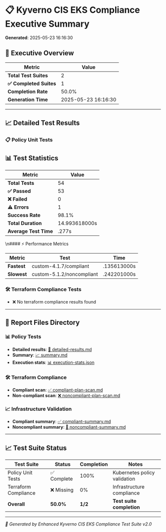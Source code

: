 # 📋 Kyverno CIS EKS Compliance Executive Summary

**Generated**: 2025-05-23 16:16:30

## 🎯 Executive Overview

| Metric | Value |
|--------|-------|
| **Total Test Suites** | 2 |
| **✅ Completed Suites** | 1 |
| **Completion Rate** | 50.0% |
| **Generation Time** | 2025-05-23 16:16:30 |

---

## 📈 Detailed Test Results

### 📋 Policy Unit Tests

## 📊 Test Statistics

| Metric | Value |
|--------|-------|
| **Total Tests** | 54 |
| **✅ Passed** | 53 |
| **❌ Failed** | 0 |
| **⚠️ Errors** | 1 |
| **Success Rate** | 98.1% |
| **Total Duration** | 14.993618000s |
| **Average Test Time** | .277s |
\n#### ⚡ Performance Metrics

| Metric | Test | Time |
|--------|------|------|
| **Fastest** | custom-4.1.7/compliant | .135613000s |
| **Slowest** | custom-5.1.2/noncompliant | .242201000s |

### 🛠️ Terraform Compliance Tests
- ❌ No terraform compliance results found

---

## 📁 Report Files Directory

### 📊 Policy Tests
- **Detailed results**: [🗾 detailed-results.md](policy-tests/detailed-results.md)
- **Summary**: [📈 summary.md](policy-tests/summary.md)
- **Execution stats**: [📊 execution-stats.json](policy-tests/execution-stats.json)

### 🛠️ Terraform Compliance
- **Compliant scan**: [✅ compliant-plan-scan.md](terraform-compliance/compliant-plan-scan.md)
- **Non-compliant scan**: [❌ noncompliant-plan-scan.md](terraform-compliance/noncompliant-plan-scan.md)

### 📈 Infrastructure Validation
- **Compliant summary**: [✅ compliant-summary.md](compliance/compliant-summary.md)
- **Noncompliant summary**: [🔴 noncompliant-summary.md](compliance/noncompliant-summary.md)

---

## 📈 Test Suite Status

| Test Suite | Status | Completion | Notes |
|------------|--------|------------|-------|
| Policy Unit Tests | ✅ Complete | 100% | Kubernetes policy validation |
| Terraform Compliance | ❌ Missing | 0% | Infrastructure compliance |
| **Overall** | **50.0%** | **1/2** | **Test suite completion** |

---

*🤖 Generated by Enhanced Kyverno CIS EKS Compliance Test Suite v2.0*

